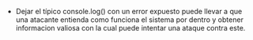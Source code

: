 - Dejar el típico console.log() con un error expuesto puede llevar a que una atacante entienda como funciona el sistema por dentro y obtener informacion valiosa con la cual puede intentar una ataque contra este.